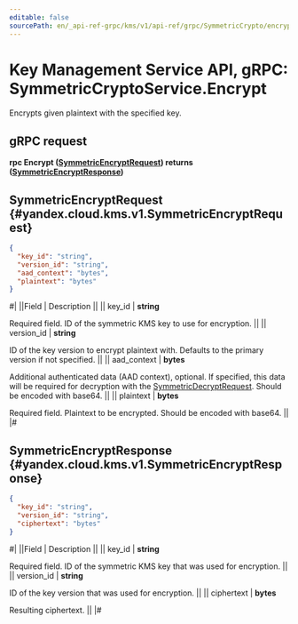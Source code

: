 ```yaml
---
editable: false
sourcePath: en/_api-ref-grpc/kms/v1/api-ref/grpc/SymmetricCrypto/encrypt.md
---
```


# Key Management Service API, gRPC: SymmetricCryptoService.Encrypt

Encrypts given plaintext with the specified key.

## gRPC request

**rpc Encrypt ([SymmetricEncryptRequest](#yandex.cloud.kms.v1.SymmetricEncryptRequest)) returns ([SymmetricEncryptResponse](#yandex.cloud.kms.v1.SymmetricEncryptResponse))**

## SymmetricEncryptRequest {#yandex.cloud.kms.v1.SymmetricEncryptRequest}

```json
{
  "key_id": "string",
  "version_id": "string",
  "aad_context": "bytes",
  "plaintext": "bytes"
}
```

#|
||Field | Description ||
|| key_id | **string**

Required field. ID of the symmetric KMS key to use for encryption. ||
|| version_id | **string**

ID of the key version to encrypt plaintext with.
Defaults to the primary version if not specified. ||
|| aad_context | **bytes**

Additional authenticated data (AAD context), optional.
If specified, this data will be required for decryption with the [SymmetricDecryptRequest](/docs/kms/api-ref/grpc/SymmetricCrypto/decrypt#yandex.cloud.kms.v1.SymmetricDecryptRequest).
Should be encoded with base64. ||
|| plaintext | **bytes**

Required field. Plaintext to be encrypted.
Should be encoded with base64. ||
|#

## SymmetricEncryptResponse {#yandex.cloud.kms.v1.SymmetricEncryptResponse}

```json
{
  "key_id": "string",
  "version_id": "string",
  "ciphertext": "bytes"
}
```

#|
||Field | Description ||
|| key_id | **string**

Required field. ID of the symmetric KMS key that was used for encryption. ||
|| version_id | **string**

ID of the key version that was used for encryption. ||
|| ciphertext | **bytes**

Resulting ciphertext. ||
|#